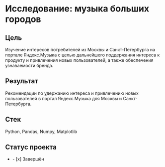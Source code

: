 # Исследование: музыка больших городов
## Цель
Изучение интересов потребителей из Москвы и Санкт-Петербурга на портале Яндекс.Музыка с целью дальнейшего поддержания интереса к продукту и привлечения новых пользователей, а также обеспечения узнаваемости бренда.
## Результат
Рекомендации по удержанию интереса и привлечению новых пользователей в портал Яндекс.Музыка для Москвы и Санкт-Петербурга.
## Стек
Python, Pandas, Numpy, Matplotlib
## Статус проекта
<ul><li>- [x] Завершён</li>
